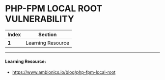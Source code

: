 # PHP-FPM LOCAL ROOT VULNERABILITY

Index | Section
--- | ---
**1** | Learning Resource

___


#### Learning Resource: 

* https://www.ambionics.io/blog/php-fpm-local-root
